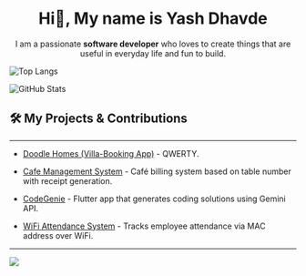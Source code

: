 <h1 align="center">Hi👋, My name is Yash Dhavde</h1>
<p align="center">
  I am a passionate <strong>software developer</strong> who loves to create things that are useful</em></span> in everyday life and fun to build.
</p>


![Top Langs](https://github-readme-stats.vercel.app/api/top-langs/?username=YashD15&layout=compact&theme=radical)

![GitHub Stats](https://github-readme-stats.vercel.app/api?username=YashD15&show_icons=true&theme=radical)






## 🛠️ My Projects & Contributions

---

- [Doodle Homes (Villa-Booking App)](https://github.com/) - QWERTY.

- [Cafe Management System](https://github.com/) - Café billing system based on table number with receipt generation.

- [CodeGenie](https://github.com/) - Flutter app that generates coding solutions using Gemini API.

- [WiFi Attendance System](https://github.com/) - Tracks employee attendance via MAC address over WiFi.

---

<p align="left">
  <a href="https://linkedin.com/in/yashdhavde" target="_blank">
    <img src="https://img.shields.io/badge/Connect on LinkedIn-blue?style=for-the-badge&logo=linkedin" />
  </a>
</p>
